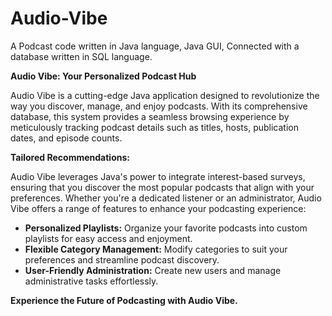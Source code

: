 # Audio-Vibe
A Podcast code written in Java language, Java GUI, Connected with a database written in SQL language.

**Audio Vibe: Your Personalized Podcast Hub**

Audio Vibe is a cutting-edge Java application designed to revolutionize the way you discover, manage, and enjoy podcasts. With its comprehensive database, this system provides a seamless browsing experience by meticulously tracking podcast details such as titles, hosts, publication dates, and episode counts.

**Tailored Recommendations:**

Audio Vibe leverages Java's power to integrate interest-based surveys, ensuring that you discover the most popular podcasts that align with your preferences. Whether you're a dedicated listener or an administrator, Audio Vibe offers a range of features to enhance your podcasting experience:

* **Personalized Playlists:** Organize your favorite podcasts into custom playlists for easy access and enjoyment.
* **Flexible Category Management:** Modify categories to suit your preferences and streamline podcast discovery.
* **User-Friendly Administration:** Create new users and manage administrative tasks effortlessly.

**Experience the Future of Podcasting with Audio Vibe.**
